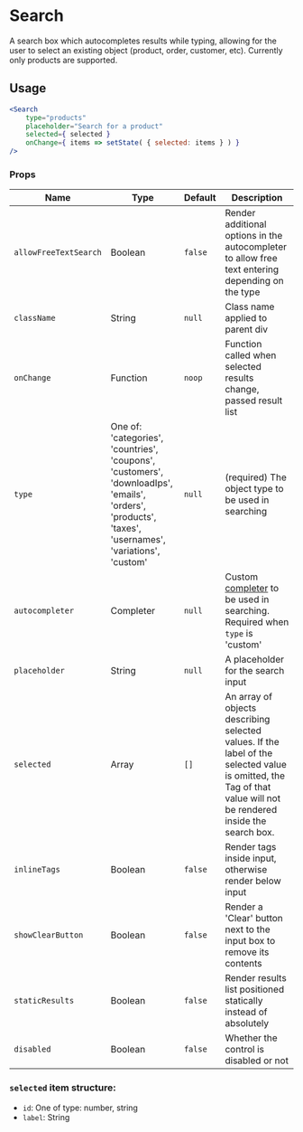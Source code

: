 Search
===

A search box which autocompletes results while typing, allowing for the user to select an existing object
(product, order, customer, etc). Currently only products are supported.

## Usage

```jsx
<Search
	type="products"
	placeholder="Search for a product"
	selected={ selected }
	onChange={ items => setState( { selected: items } ) }
/>
```

### Props

Name | Type | Default | Description
--- | --- | --- | ---
`allowFreeTextSearch` | Boolean | `false` | Render additional options in the autocompleter to allow free text entering depending on the type
`className` | String | `null` | Class name applied to parent div
`onChange` | Function | `noop` | Function called when selected results change, passed result list
`type` | One of: 'categories', 'countries', 'coupons', 'customers', 'downloadIps', 'emails', 'orders', 'products', 'taxes', 'usernames', 'variations', 'custom' | `null` | (required) The object type to be used in searching
`autocompleter` | Completer | `null` | Custom [completer](https://github.com/WordPress/gutenberg/tree/master/packages/components/src/autocomplete#the-completer-interface) to be used in searching. Required when `type` is 'custom'
`placeholder` | String | `null` | A placeholder for the search input
`selected` | Array | `[]` | An array of objects describing selected values. If the label of the selected value is omitted, the Tag of that value will not be rendered inside the search box.
`inlineTags` | Boolean | `false` | Render tags inside input, otherwise render below input
`showClearButton` | Boolean | `false` | Render a 'Clear' button next to the input box to remove its contents
`staticResults` | Boolean | `false` | Render results list positioned statically instead of absolutely
`disabled` | Boolean | `false` | Whether the control is disabled or not

### `selected` item structure:

- `id`: One of type: number, string
- `label`: String